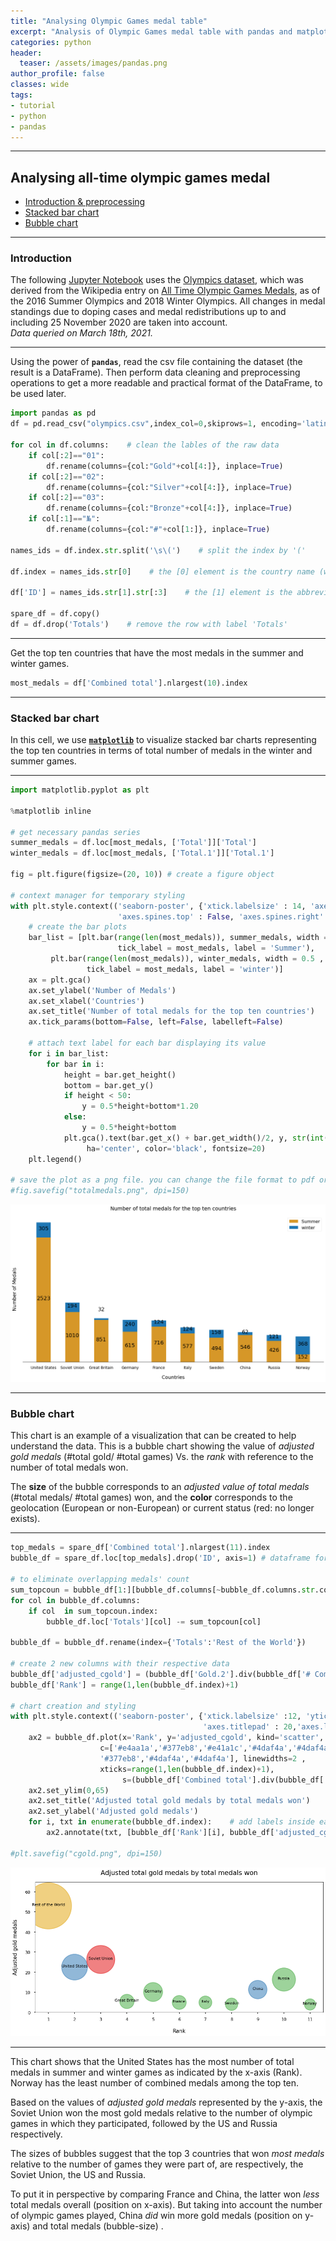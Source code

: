 ```yaml
---
title: "Analysing Olympic Games medal table"
excerpt: "Analysis of Olympic Games medal table with pandas and matplotlib"
categories: python
header:
  teaser: /assets/images/pandas.png
author_profile: false
classes: wide
tags:
- tutorial
- python
- pandas
---
```

***
## Analysing all-time olympic games medal

- [Introduction & preprocessing](#introduction-and-preprocessing)
- [Stacked bar chart](#stacked-bar-chart)
- [Bubble chart](#bubble-chart)

***

### Introduction

The following [Jupyter Notebook](/assets/olympics/OlympicGamesAnalyses.ipynb) uses the [Olympics dataset](/assets/olympics/olympics.csv), which was derived from the Wikipedia entry on [All Time Olympic Games Medals](https://en.wikipedia.org/wiki/All-time_Olympic_Games_medal_table), as of the 2016 Summer Olympics and 2018 Winter Olympics. All changes in medal standings due to doping cases and medal redistributions up to and including 25 November 2020 are taken into account.  
*Data queried on March 18th, 2021.*   

***



Using the power of **`pandas`**, read the csv file containing the dataset (the result is a DataFrame). Then perform data cleaning and preprocessing operations to get a more readable and practical format of the DataFrame, to be used later.


```python
import pandas as pd
df = pd.read_csv("olympics.csv",index_col=0,skiprows=1, encoding='latin_1')

for col in df.columns:    # clean the lables of the raw data
    if col[:2]=="01":
        df.rename(columns={col:"Gold"+col[4:]}, inplace=True)
    if col[:2]=="02":
        df.rename(columns={col:"Silver"+col[4:]}, inplace=True)
    if col[:2]=="03":
        df.rename(columns={col:"Bronze"+col[4:]}, inplace=True)
    if col[:1]=="№":
        df.rename(columns={col:"#"+col[1:]}, inplace=True)

names_ids = df.index.str.split('\s\(')    # split the index by '('

df.index = names_ids.str[0]    # the [0] element is the country name (will be the new index)

df['ID'] = names_ids.str[1].str[:3]    # the [1] element is the abbreviation or ID (take first 3 characters)

spare_df = df.copy()
df = df.drop('Totals')    # remove the row with label 'Totals'
```

***
Get the top ten countries that have the most medals in the summer and winter games.


```python
most_medals = df['Combined total'].nlargest(10).index
```

***
### Stacked bar chart
In this cell, we use [**`matplotlib`**](http://matplotlib.org/) to visualize stacked bar charts representing the top ten countries in terms of total number of medals in the winter and summer games.   

***


```python
import matplotlib.pyplot as plt

%matplotlib inline

# get necessary pandas series
summer_medals = df.loc[most_medals, ['Total']]['Total']
winter_medals = df.loc[most_medals, ['Total.1']]['Total.1']

fig = plt.figure(figsize=(20, 10)) # create a figure object

# context manager for temporary styling
with plt.style.context(('seaborn-poster', {'xtick.labelsize' : 14, 'axes.labelpad':20 , 'axes.titlepad' : 20,
                        'axes.spines.top' : False, 'axes.spines.right' : False, 'axes.spines.left' : False} )):
    # create the bar plots
    bar_list = [plt.bar(range(len(most_medals)), summer_medals, width = 0.5 ,color='#d69728',
                        tick_label = most_medals, label = 'Summer'),    
         plt.bar(range(len(most_medals)), winter_medals, width = 0.5 , bottom = summer_medals ,
                 tick_label = most_medals, label = 'winter')]
    ax = plt.gca()
    ax.set_ylabel('Number of Medals')
    ax.set_xlabel('Countries')
    ax.set_title('Number of total medals for the top ten countries')
    ax.tick_params(bottom=False, left=False, labelleft=False)

    # attach text label for each bar displaying its value
    for i in bar_list:
        for bar in i:
            height = bar.get_height()
            bottom = bar.get_y()
            if height < 50:
                y = 0.5*height+bottom*1.20
            else:
                y = 0.5*height+bottom
            plt.gca().text(bar.get_x() + bar.get_width()/2, y, str(int(height)),
                 ha='center', color='black', fontsize=20)
    plt.legend()

# save the plot as a png file. you can change the file format to pdf or any supported extension (comment out to use)
#fig.savefig("totalmedals.png", dpi=150)
```



![png of stacked bar charts representing the top ten countries in terms of total number of medals in the winter and summer games](/assets/olympics/output_6_0.png)



***
### Bubble chart
This chart is an example of a visualization that can be created to help understand the data. This is a bubble chart showing the value of *adjusted gold medals* (#total gold/ #total games) Vs. the *rank* with reference to the number of total medals won.  

The **size** of the bubble corresponds to an *adjusted value of total medals* (#total medals/ #total games) won, and the **color** corresponds to the geolocation (European or non-European) or current status (red: no longer exists).   

***


```python
top_medals = spare_df['Combined total'].nlargest(11).index
bubble_df = spare_df.loc[top_medals].drop('ID', axis=1) # dataframe for top 11 winners

# to eliminate overlapping medals' count
sum_topcoun = bubble_df[1:][bubble_df.columns[~bubble_df.columns.str.contains('#')]].sum()
for col in bubble_df.columns:
    if col  in sum_topcoun.index:        
        bubble_df.loc['Totals'][col] -= sum_topcoun[col]

bubble_df = bubble_df.rename(index={'Totals':'Rest of the World'})

# create 2 new columns with their respective data
bubble_df['adjusted_cgold'] = (bubble_df['Gold.2'].div(bubble_df['# Combined Games'])).apply(lambda x: float('%.1f'%x))
bubble_df['Rank'] = range(1,len(bubble_df.index)+1)

# chart creation and styling
with plt.style.context(('seaborn-poster', {'xtick.labelsize' :12, 'ytick.labelsize':12,'axes.labelpad':20 ,
                                           'axes.titlepad' : 20,'axes.labelsize':15} )):
    ax2 = bubble_df.plot(x='Rank', y='adjusted_cgold', kind='scatter',
                    c=['#e4aa1a','#377eb8','#e41a1c','#4daf4a','#4daf4a','#4daf4a','#4daf4a','#4daf4a',
                    '#377eb8','#4daf4a','#4daf4a'], linewidths=2 ,
                    xticks=range(1,len(bubble_df.index)+1),
                         s=(bubble_df['Combined total'].div(bubble_df['# Combined Games']))*100, alpha=.55, figsize=[15,7])
    ax2.set_ylim(0,65)
    ax2.set_title('Adjusted total gold medals by total medals won')
    ax2.set_ylabel('Adjusted gold medals')
    for i, txt in enumerate(bubble_df.index):    # add labels inside each bubble
        ax2.annotate(txt, [bubble_df['Rank'][i], bubble_df['adjusted_cgold'][i]], ha='center',fontsize=11)

#plt.savefig("cgold.png", dpi=150)
```



![png showing adjusted gold medals versus the rank of countries with reference to the number of total medals won](/assets/olympics/output_8_0.png)



***
This chart shows that the United States has the most number of total medals in summer and winter games as indicated by the x-axis (Rank). Norway has the least number of combined medals among the top ten.

Based on the values of *adjusted gold medals* represented by the y-axis, the Soviet Union won the most gold medals relative to the number of olympic games in which they participated, followed by the US and Russia respectively.

The sizes of bubbles suggest that the top 3 countries that won *most medals* relative to the number of games they were part of, are respectively, the Soviet Union, the US and Russia.

To put it in perspective by comparing France and China, the latter won *less* total medals overall (position on x-axis). But taking into account the number of olympic games played, China *did* win more gold medals (position on y-axis) and total medals (bubble-size) .
